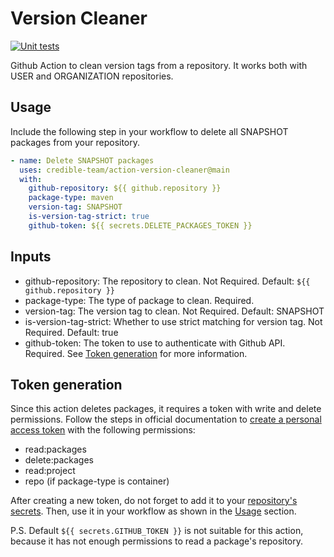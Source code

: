 # Version Cleaner

[![Unit tests](https://github.com/credible-team/action-version-cleaner/actions/workflows/unit-test.yml/badge.svg)](https://github.com/credible-team/action-version-cleaner/actions/workflows/publish-snapshot.yml)

Github Action to clean version tags from a repository. It works both with USER and ORGANIZATION repositories.

## Usage

Include the following step in your workflow to delete all SNAPSHOT packages from your repository.

```yaml
- name: Delete SNAPSHOT packages
  uses: credible-team/action-version-cleaner@main
  with:
    github-repository: ${{ github.repository }}
    package-type: maven
    version-tag: SNAPSHOT
    is-version-tag-strict: true
    github-token: ${{ secrets.DELETE_PACKAGES_TOKEN }}
```

## Inputs

- github-repository: The repository to clean. Not Required. Default: ```${{ github.repository }}```
- package-type: The type of package to clean. Required.
- version-tag: The version tag to clean. Not Required. Default: SNAPSHOT
- is-version-tag-strict: Whether to use strict matching for version tag. Not Required. Default: true
- github-token: The token to use to authenticate with Github API. Required. See [Token generation](#token-generation)
  for more information.

## Token generation

Since this action deletes packages, it requires a token with write and delete permissions. Follow the steps in official
documentation
to [create a personal access token](https://docs.github.com/en/github/authenticating-to-github/creating-a-personal-access-token)
with the following permissions:

- read:packages
- delete:packages
- read:project
- repo (if package-type is container)

After creating a new token, do not forget to add it to
your [repository's secrets](https://docs.github.com/en/actions/security-guides/using-secrets-in-github-actions). Then,
use it in your workflow as shown in the [Usage](#usage) section.

P.S. Default ```${{ secrets.GITHUB_TOKEN }}``` is not suitable for this action, because it has not enough permissions to
read a package's repository.

